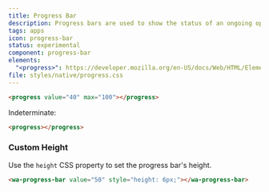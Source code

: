 ```yaml
---
title: Progress Bar
description: Progress bars are used to show the status of an ongoing operation.
tags: apps
icon: progress-bar
status: experimental
component: progress-bar
elements:
  "<progress>": https://developer.mozilla.org/en-US/docs/Web/HTML/Element/progress
file: styles/native/progress.css
---
```



```html {.example}
<progress value="40" max="100"></progress>
```

Indeterminate:


```html {.example}
<progress></progress>
```

### Custom Height

Use the `height` CSS property to set the progress bar's height.

```html {.example}
<wa-progress-bar value="50" style="height: 6px;"></wa-progress-bar>
```

